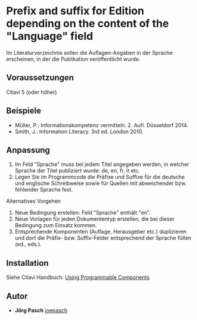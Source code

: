 # Prefix and suffix for Edition depending on the content of the "Language" field

Im Literaturverzeichnis sollen die Auflagen-Angaben in der Sprache erscheinen, in der die Publikation veröffentlicht wurde.

## Voraussetzungen
Citavi 5 (oder höher)

## Beispiele

- Müller, P.: Informationskompetenz vermitteln. 2. Aufl. Düsseldorf 2014.
- Smith, J.: Information Literacy. 3rd ed. London 2010.

## Anpassung

1. Im Feld "Sprache" muss bei jedem Titel angegeben werden, in welcher Sprache der Titel publiziert wurde: de, en, fr, it etc.
2. Legen Sie im Programmcode die Präfixe und Suffixe für die deutsche und englische Schreibweise sowie für Quellen mit abweichender bzw. fehlender Sprache fest.

Alternatives Vorgehen
1. Neue Bedingung erstellen: Feld "Sprache" enthält "en".
2. Neue Vorlagen für jeden Dokumententyp erstellen, die bei dieser Bedingung zum Einsatz kommen.
3. Entsprechende Komponenten (Auflage, Herausgeber etc.) duplizieren und dort die Präfix- bzw. Suffix-Felder entsprechend der Sprache füllen (ed., eds.).

## Installation
Siehe Citavi Handbuch: [Using Programmable Components](https://www.citavi.com/programmable_components)

## Autor

* **Jörg Pasch** [joepasch](https://github.com/joepasch)
